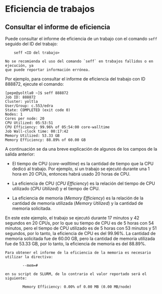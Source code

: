 # Eficiencia de trabajos

## Consultar el informe de eficiencia

Puede consultar el informe de eficiencia de un trabajo con el comando `seff` seguido 
del ID del trabajo:
```
    seff <ID del trabajo>
```

```admonish note title="NOTA"
No se recomienda el uso del comando `seff` en trabajos fallidos o en ejecución, ya 
que puede reportar información errónea.
```

Por ejemplo, para consultar el informe de eficiencia del trabajo con ID 888872, 
ejecute el comando:
```
[pepe@yoltla0 ~]$ seff 888872
Job ID: 888872
Cluster: yoltla
User/Group: c.553/edra
State: COMPLETED (exit code 0)
Nodes: 1
Cores per node: 20
CPU Utilized: 05:53:51
CPU Efficiency: 99.96% of 05:54:00 core-walltime
Job Wall-clock time: 00:17:42
Memory Utilized: 53.33 GB
Memory Efficiency: 88.89% of 60.00 GB
```
A continuación se da una breve explicación de algunos de los campos de la salida anterior:

-   El tiempo de CPU (*core-walltime*) es la cantidad de tiempo que la CPU dedicó al 
    trabajo. Por ejemplo, si un trabajo se ejecutó durante una 1 hora en 20 CPUs, 
    entonces habrá usado 20 horas de CPU.

-   La eficiencia de CPU (*CPU Efficiency*) es la relación del tiempo de CPU utilizado 
    (*CPU Utilized*) y el tiempo de CPU.

-   La eficiencia de memoria (*Memory Efficiency*) es la relación de la cantidad de 
    memoria utilizada (*Memory Utilized*) y la cantidad de memoria solicitada.

En este este ejemplo, el trabajo se ejecutó durante 17 minutos y 42 segundos en 20 CPUs, 
por lo que su tiempo de CPU es de 5 horas con 54 minutos, pero el tiempo de CPU utilizado 
es de 5 horas con 53 minutos y 51 segundos, por lo tanto, la eficiencia de CPU es del 99.96%. 
La cantidad de memoria solicitada fue de 60.00 GB, pero la cantidad de memoria utilizada 
fue de 53.33 GB, por lo tanto, la eficiencia de memoria es del 88.89%.

```admonish warning title="IMPORTANTE"
Para obtener el informe de la eficiencia de la memoria es necesario utilizar la directiva:

        --mem=#

en su script de SLURM, de lo contrario el valor reportado será el siguiente:

        Memory Efficiency: 0.00% of 0.00 MB (0.00 MB/node)
```